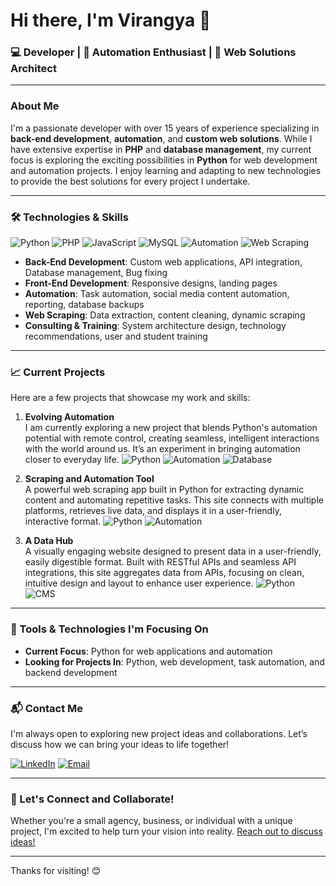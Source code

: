 # Hi there, I'm Virangya 👋

### 💻 Developer | 🚀 Automation Enthusiast | 🎨 Web Solutions Architect

---

### About Me

I'm a passionate developer with over 15 years of experience specializing in **back-end development**, **automation**, and **custom web solutions**. While I have extensive expertise in **PHP** and **database management**, my current focus is exploring the exciting possibilities in **Python** for web development and automation projects. I enjoy learning and adapting to new technologies to provide the best solutions for every project I undertake.

---

### 🛠 Technologies & Skills

![Python](https://img.shields.io/badge/Python-3776AB?style=for-the-badge&logo=python&logoColor=white)
![PHP](https://img.shields.io/badge/PHP-777BB4?style=for-the-badge&logo=php&logoColor=white)
![JavaScript](https://img.shields.io/badge/JavaScript-F7DF1E?style=for-the-badge&logo=javascript&logoColor=black)
![MySQL](https://img.shields.io/badge/MySQL-4479A1?style=for-the-badge&logo=mysql&logoColor=white)
![Automation](https://img.shields.io/badge/Automation-009688?style=for-the-badge&logo=automate&logoColor=white)
![Web Scraping](https://img.shields.io/badge/Web%20Scraping-FF5722?style=for-the-badge&logo=web&logoColor=white)

- **Back-End Development**: Custom web applications, API integration, Database management, Bug fixing
- **Front-End Development**: Responsive designs, landing pages
- **Automation**: Task automation, social media content automation, reporting, database backups
- **Web Scraping**: Data extraction, content cleaning, dynamic scraping
- **Consulting & Training**: System architecture design, technology recommendations, user and student training

---

### 📈 Current Projects

Here are a few projects that showcase my work and skills:

1. **Evolving Automation**  
   I am currently exploring a new project that blends Python's automation potential with remote control, creating seamless, intelligent interactions with the world around us. It’s an experiment in bringing automation closer to everyday life.
   ![Python](https://img.shields.io/badge/Built%20with-Python-blue) ![Automation](https://img.shields.io/badge/Type-Automation-purple) ![Database](https://img.shields.io/badge/Database-Postgresql-green)

3. **Scraping and Automation Tool**  
   A powerful web scraping app built in Python for extracting dynamic content and automating repetitive tasks. This site connects with multiple platforms, retrieves live data, and displays it in a user-friendly, interactive format. 
   ![Python](https://img.shields.io/badge/Built%20with-Python-blue) ![Automation](https://img.shields.io/badge/Type-Automation-purple)

4. **A Data Hub**  
   A visually engaging website designed to present data in a user-friendly, easily digestible format. Built with RESTful APIs and seamless API integrations, this site aggregates data from APIs, focusing on clean, intuitive design and layout to enhance user experience. 
   ![Python](https://img.shields.io/badge/Built%20with-Python-blue) ![CMS](https://img.shields.io/badge/Type-RESTful-APIs-orange)

---

### 🔧 Tools & Technologies I'm Focusing On

- **Current Focus**: Python for web applications and automation
- **Looking for Projects In**: Python, web development, task automation, and backend development

---

### 📬 Contact Me

I'm always open to exploring new project ideas and collaborations. Let’s discuss how we can bring your ideas to life together!

[![LinkedIn](https://img.shields.io/badge/LinkedIn-virangya-blue?style=for-the-badge&logo=linkedin&logoColor=white)](https://www.linkedin.com/in/virangya/)
[![Email](https://img.shields.io/badge/Email-guitarlass@gmail.com-red?style=for-the-badge&logo=gmail&logoColor=white)](mailto:guitarlass@gmail.com)

---

### 🌟 Let's Connect and Collaborate!

Whether you're a small agency, business, or individual with a unique project, I'm excited to help turn your vision into reality. [Reach out to discuss ideas!](https://www.linkedin.com/in/virangya/)

---

Thanks for visiting! 😊

